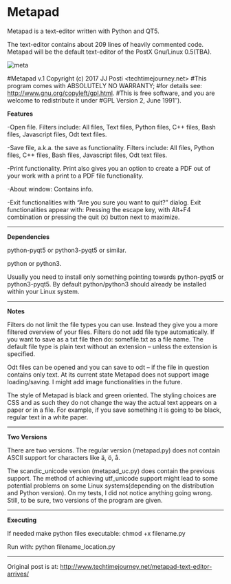 # Metapad
Metapad is a text-editor written with Python and QT5. 

The text-editor contains about 209 lines of heavily commented code. Metapad will be the default text-editor of the PostX Gnu/Linux 0.5(TBA).

![meta](https://user-images.githubusercontent.com/29865797/28796077-d9224e4e-7644-11e7-9c98-048baab3186e.jpg)

#Metapad v.1 Copyright (c) 2017 JJ Posti <techtimejourney.net>
#This program comes with ABSOLUTELY NO WARRANTY;
#for details see: http://www.gnu.org/copyleft/gpl.html.
#This is free software, and you are welcome to redistribute it under
#GPL Version 2, June 1991″).

<b>Features</b>

-Open file. Filters include: All files, Text files, Python files, C++ files, Bash files, Javascript files, Odt text files.

-Save file, a.k.a. the save as functionality. Filters include: All files, Python files, C++ files, Bash files, Javascript files, Odt text files.

-Print functionality. Print also gives you an option to create a PDF out of your work with a print to a PDF file functionality.

-About window: Contains info.

-Exit functionalities with “Are you sure you want to quit?” dialog. Exit functionalities appear with: Pressing the escape key, with Alt+F4 combination or pressing the quit (x) button next to maximize.

____________________


<b>Dependencies</b>

python-pyqt5 or python3-pyqt5 or similar.

python or python3.

Usually you need to install only something pointing towards python-pyqt5 or python3-pyqt5. By default python/python3 should already be installed within your Linux system.

__________________________

<b>Notes</b>

Filters do not limit the file types you can use. Instead they give you a more filtered overview of your files. Filters do not add file type automatically. If you want to save as a txt file then do: somefile.txt as a file name. The default file type is plain text without an extension – unless the extension is specified.

Odt files can be opened and you can save to odt – if the file in question contains only text. At its current state Metapad does not support image loading/saving. I might add image functionalities in the future.

The style of Metapad is black and green oriented. The styling choices are CSS and as such they do not change the way the actual text appears on a paper or in a file. For example, if you save something it is going to be black, regular text in a white paper.

__________________________


<b>Two Versions</b>

There are two versions. The regular version (metapad.py) does not contain ASCII support for characters like ä, ö, å.

The scandic_unicode version (metapad_uc.py) does contain the previous support. The method of achieving utf_unicode support might lead to some potential problems on some Linux systems(depending on the distribution and Python version). On my tests, I did not notice anything going wrong. Still, to be sure, two versions of the program are given.
________________

<b>Executing</b>

If needed make python files executable: chmod +x filename.py

Run with: python filename_location.py

____
Original post is at: http://www.techtimejourney.net/metapad-text-editor-arrives/


